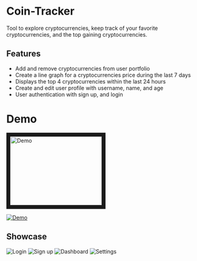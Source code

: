 # Coin-Tracker
Tool to explore cryptocurrencies, keep track of your favorite cryptocurrencies, and the top gaining cryptocurrencies. 
## Features
* Add and remove cryptocurrencies from user portfolio
* Create a line graph for a cryptocurrencies price during the last 7 days
* Displays the top 4 cryptocurrencies within the last 24 hours
* Create and edit user profile with username, name, and age
* User authentication with sign up, and login

# Demo
<a href="http://www.youtube.com/watch?feature=player_embedded&v=oYXuTOjSWoY
" target="_blank"><img src="[http://img.youtube.com/vi/oYXuTOjSWoY/0.jpg](https://www.youtube.com/watch?v=oYXuTOjSWoY)" 
alt="Demo" width="240" height="180" border="10" /></a>

[![Demo](http://img.youtube.com/vi/oYXuTOjSWoY/0.jpg)](http://www.youtube.com/watch?v=oYXuTOjSWoY)

## Showcase
![Login](https://i.gyazo.com/e7e04e5031f3f8e926ec2261710179ac.png)
![Sign up](https://i.gyazo.com/bfbb265a913e95b3a6a3ee73f6630cf0.png)
![Dashboard](https://i.gyazo.com/1cfaa1b8d77b4ae0e705df9f2f302220.png)
![Settings](https://i.gyazo.com/88c46dfddb584e1caa4ea0b40425c8bf.png)

